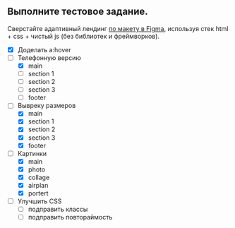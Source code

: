 ## Выполните тестовое задание.

Сверстайте адаптивный лендинг [по макету в Figma](https://www.figma.com/file/0xXfupPNU3aZxPqFbmhCKb/%D0%94%D0%B8%D0%B7%D0%B0%D0%B9%D0%BD-%D0%B4%D0%BB%D1%8F-%D0%B2%D0%B5%D1%80%D1%81%D1%82%D0%BA%D0%B8-%7C-%D0%A2%D0%B5%D1%81%D1%82%D0%BE%D0%B2%D1%8B%D0%B9-%D0%BB%D0%B5%D0%BD%D0%B4%D0%B8%D0%BD%D0%B3?type=design&node-id=0%3A1&mode=design&t=rOAaagCJbi3KLDi4-1), используя стек html + css + чистый js (без библиотек и фреймворков).

- [x] Доделать a:hover
- [ ] Телефонную версию
  - [x] main
  - [ ] section 1
  - [ ] section 2
  - [ ] section 3
  - [ ] footer
- [ ] Вывреку размеров
  - [x] main
  - [x] section 1
  - [x] section 2
  - [x] section 3
  - [x] footer
- [ ] Картинки
  - [x] main
  - [x] photo
  - [x] collage
  - [x] airplan
  - [x] portert
- [ ] Улучшить CSS
  - [ ] подправить классы
  - [ ] подправить повтораймость
